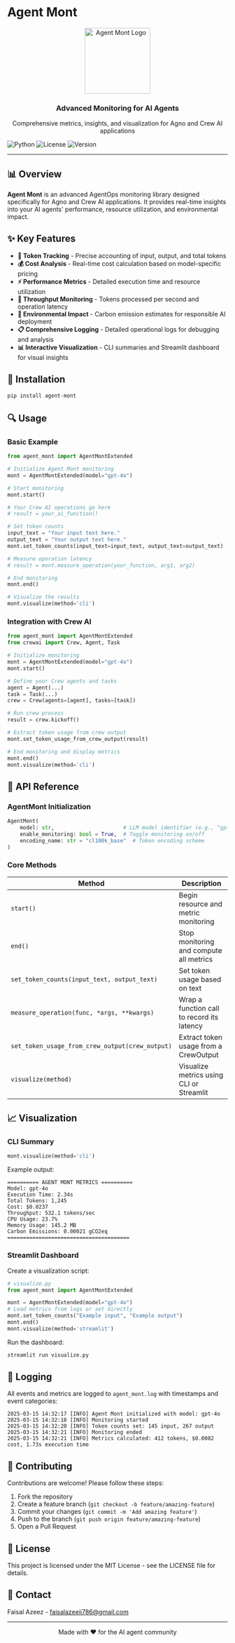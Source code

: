 # Agent Mont

<div align="center">
  <img src="https://github.com/ansarifaisal12/Agent_Mont/raw/main/assets/logo.jpeg" alt="Agent Mont Logo" width="150"/>
  <h3>Advanced Monitoring for AI Agents</h3>
  <p>Comprehensive metrics, insights, and visualization for Agno and Crew AI applications</p>
</div>

  ![Python](https://img.shields.io/badge/python-3.8+-blue.svg)
  ![License](https://img.shields.io/badge/license-MIT-green.svg)
  ![Version](https://img.shields.io/badge/version-0.1.0-orange.svg)
</div>

---

## 📊 Overview

**Agent Mont** is an advanced AgentOps monitoring library designed specifically for Agno and Crew AI applications. It provides real-time insights into your AI agents' performance, resource utilization, and environmental impact.

## ✨ Key Features

- **📝 Token Tracking** - Precise accounting of input, output, and total tokens
- **💰 Cost Analysis** - Real-time cost calculation based on model-specific pricing
- **⚡ Performance Metrics** - Detailed execution time and resource utilization
- **🔄 Throughput Monitoring** - Tokens processed per second and operation latency
- **🌱 Environmental Impact** - Carbon emission estimates for responsible AI deployment
- **📋 Comprehensive Logging** - Detailed operational logs for debugging and analysis
- **📊 Interactive Visualization** - CLI summaries and Streamlit dashboard for visual insights

## 🚀 Installation

```bash
pip install agent-mont
```

## 🔍 Usage

### Basic Example

```python
from agent_mont import AgentMontExtended

# Initialize Agent Mont monitoring
mont = AgentMontExtended(model="gpt-4o")

# Start monitoring
mont.start()

# Your Crew AI operations go here
# result = your_ai_function()

# Set token counts
input_text = "Your input text here."
output_text = "Your output text here."
mont.set_token_counts(input_text=input_text, output_text=output_text)

# Measure operation latency
# result = mont.measure_operation(your_function, arg1, arg2)

# End monitoring
mont.end()

# Visualize the results
mont.visualize(method='cli')
```

### Integration with Crew AI

```python
from agent_mont import AgentMontExtended
from crewai import Crew, Agent, Task

# Initialize monitoring
mont = AgentMontExtended(model="gpt-4o")
mont.start()

# Define your Crew agents and tasks
agent = Agent(...)
task = Task(...)
crew = Crew(agents=[agent], tasks=[task])

# Run crew process
result = crew.kickoff()

# Extract token usage from crew output
mont.set_token_usage_from_crew_output(result)

# End monitoring and display metrics
mont.end()
mont.visualize(method='cli')
```

## 📖 API Reference

### AgentMont Initialization

```python
AgentMont(
    model: str,                      # LLM model identifier (e.g., "gpt-4o")
    enable_monitoring: bool = True,  # Toggle monitoring on/off
    encoding_name: str = "cl100k_base"  # Token encoding scheme
)
```

### Core Methods

| Method | Description |
|--------|-------------|
| `start()` | Begin resource and metric monitoring |
| `end()` | Stop monitoring and compute all metrics |
| `set_token_counts(input_text, output_text)` | Set token usage based on text |
| `measure_operation(func, *args, **kwargs)` | Wrap a function call to record its latency |
| `set_token_usage_from_crew_output(crew_output)` | Extract token usage from a CrewOutput |
| `visualize(method)` | Visualize metrics using CLI or Streamlit |

## 📈 Visualization

### CLI Summary
```python
mont.visualize(method='cli')
```

Example output:
```
========== AGENT MONT METRICS ==========
Model: gpt-4o
Execution Time: 2.34s
Total Tokens: 1,245
Cost: $0.0237
Throughput: 532.1 tokens/sec
CPU Usage: 23.7%
Memory Usage: 145.2 MB
Carbon Emissions: 0.00021 gCO2eq
=======================================
```

### Streamlit Dashboard

Create a visualization script:
```python
# visualize.py
from agent_mont import AgentMontExtended

mont = AgentMontExtended(model="gpt-4o")
# Load metrics from logs or set directly
mont.set_token_counts("Example input", "Example output")
mont.end()
mont.visualize(method='streamlit')
```

Run the dashboard:
```bash
streamlit run visualize.py
```

## 📝 Logging

All events and metrics are logged to `agent_mont.log` with timestamps and event categories:

```
2025-03-15 14:32:17 [INFO] Agent Mont initialized with model: gpt-4o
2025-03-15 14:32:18 [INFO] Monitoring started
2025-03-15 14:32:20 [INFO] Token counts set: 145 input, 267 output
2025-03-15 14:32:21 [INFO] Monitoring ended
2025-03-15 14:32:21 [INFO] Metrics calculated: 412 tokens, $0.0082 cost, 1.73s execution time
```

## 🤝 Contributing

Contributions are welcome! Please follow these steps:

1. Fork the repository
2. Create a feature branch (`git checkout -b feature/amazing-feature`)
3. Commit your changes (`git commit -m 'Add amazing feature'`)
4. Push to the branch (`git push origin feature/amazing-feature`)
5. Open a Pull Request

## 📄 License

This project is licensed under the MIT License - see the LICENSE file for details.

## 📧 Contact

Faisal Azeez - [faisalazeeii786@gmail.com](mailto:faisalazeeii786@gmail.com)

---

<div align="center">
  <p>Made with ❤️ for the AI agent community</p>
</div>
